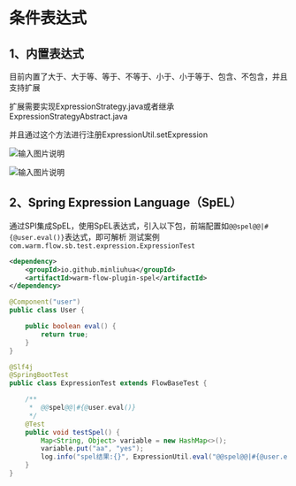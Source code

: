 # 条件表达式

## 1、内置表达式
目前内置了大于、大于等、等于、不等于、小于、小于等于、包含、不包含，并且支持扩展

扩展需要实现ExpressionStrategy.java或者继承ExpressionStrategyAbstract.java

并且通过这个方法进行注册ExpressionUtil.setExpression

![输入图片说明](https://foruda.gitee.com/images/1703669588889979582/cbe952be_2218307.png "屏幕截图")

![输入图片说明](https://foruda.gitee.com/images/1703669685489610156/a8e6be49_2218307.png "屏幕截图")

## 2、Spring Expression Language（SpEL）
通过SPI集成SpEL，使用SpEL表达式，引入以下包，前端配置如`@@spel@@|#{@user.eval()}`表达式，即可解析
测试案例`com.warm.flow.sb.test.expression.ExpressionTest`
```xml
<dependency>
    <groupId>io.github.minliuhua</groupId>
    <artifactId>warm-flow-plugin-spel</artifactId>
</dependency>
```

```java
@Component("user")
public class User {

    public boolean eval() {
        return true;
    }
}

@Slf4j
@SpringBootTest
public class ExpressionTest extends FlowBaseTest {

    /**
     *  @@spel@@|#{@user.eval()}
     */
    @Test
    public void testSpel() {
        Map<String, Object> variable = new HashMap<>();
        variable.put("aa", "yes");
        log.info("spel结果:{}", ExpressionUtil.eval("@@spel@@|#{@user.eval()}", null));
    }
}
```

